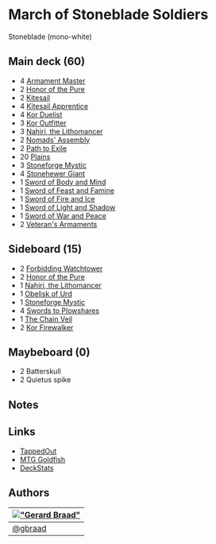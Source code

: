 March of Stoneblade Soldiers
============================

Stoneblade (mono-white)


Main deck (60)
--------------

* 4 [Armament Master](http://www.mtg-forum.de/db/magiccard.php?lng=en&card=Armament+Master)
* 2 [Honor of the Pure](http://www.mtg-forum.de/db/magiccard.php?lng=en&card=Honor+of+the+Pure)
* 2 [Kitesail](http://www.mtg-forum.de/db/magiccard.php?lng=en&card=Kitesail)
* 4 [Kitesail Apprentice](http://www.mtg-forum.de/db/magiccard.php?lng=en&card=Kitesail+Apprentice)
* 4 [Kor Duelist](http://www.mtg-forum.de/db/magiccard.php?lng=en&card=Kor+Duelist)
* 3 [Kor Outfitter](http://www.mtg-forum.de/db/magiccard.php?lng=en&card=Kor+Outfitter)
* 3 [Nahiri, the Lithomancer](http://www.mtg-forum.de/db/magiccard.php?lng=en&card=Nahiri%2C+the+Lithomancer)
* 2 [Nomads' Assembly](http://www.mtg-forum.de/db/magiccard.php?lng=en&card=Nomads%27+Assembly)
* 2 [Path to Exile](http://www.mtg-forum.de/db/magiccard.php?lng=en&card=Path+to+Exile)
* 20 [Plains](http://www.mtg-forum.de/db/magiccard.php?lng=en&card=Plains)
* 3 [Stoneforge Mystic](http://www.mtg-forum.de/db/magiccard.php?lng=en&card=Stoneforge+Mystic)
* 4 [Stonehewer Giant](http://www.mtg-forum.de/db/magiccard.php?lng=en&card=Stonehewer+Giant)
* 1 [Sword of Body and Mind](http://www.mtg-forum.de/db/magiccard.php?lng=en&card=Sword+of+Body+and+Mind)
* 1 [Sword of Feast and Famine](http://www.mtg-forum.de/db/magiccard.php?lng=en&card=Sword+of+Feast+and+Famine)
* 1 [Sword of Fire and Ice](http://www.mtg-forum.de/db/magiccard.php?lng=en&card=Sword+of+Fire+and+Ice)
* 1 [Sword of Light and Shadow](http://www.mtg-forum.de/db/magiccard.php?lng=en&card=Sword+of+Light+and+Shadow)
* 1 [Sword of War and Peace](http://www.mtg-forum.de/db/magiccard.php?lng=en&card=Sword+of+War+and+Peace)
* 2 [Veteran's Armaments](http://www.mtg-forum.de/db/magiccard.php?lng=en&card=Veteran%27s+Armaments)


Sideboard (15)
--------------

* 2 [Forbidding Watchtower](http://www.mtg-forum.de/db/magiccard.php?lng=en&card=Forbidding+Watchtower)
* 2 [Honor of the Pure](http://www.mtg-forum.de/db/magiccard.php?lng=en&card=Honor+of+the+Pure)
* 1 [Nahiri, the Lithomancer](http://www.mtg-forum.de/db/magiccard.php?lng=en&card=Nahiri%2C+the+Lithomancer)
* 1 [Obelisk of Urd](http://www.mtg-forum.de/db/magiccard.php?lng=en&card=Obelisk+of+Urd)
* 1 [Stoneforge Mystic](http://www.mtg-forum.de/db/magiccard.php?lng=en&card=Stoneforge+Mystic)
* 4 [Swords to Plowshares](http://www.mtg-forum.de/db/magiccard.php?lng=en&card=Swords+to+Plowshares)
* 1 [The Chain Veil](http://www.mtg-forum.de/db/magiccard.php?lng=en&card=The+Chain+Veil)
* 2 [Kor Firewalker](http://www.mtg-forum.de/db/magiccard.php?lng=en&card=Kor+Firewalker)


Maybeboard (0)
--------------

* 2 Batterskull
* 2 Quietus spike


Notes
-----




Links
-----

* [TappedOut](http://tappedout.net/mtg-decks/march-of-stoneblade-soldiers/)  
* [MTG Goldfish](http://www.mtggoldfish.com/deck/292009#paper)  
* [DeckStats](http://deckstats.net/decks/37117/255726-march-of-stoneblade-soldiers)  


Authors
-------

| [!["Gerard Braad"](http://gravatar.com/avatar/e466994eea3c2a1672564e45aca844d0.png?s=60)](http://gbraad.nl "Gerard Braad <me@gbraad.nl>") |
|---|
| [@gbraad](https://twitter.com/gbraad)  |
